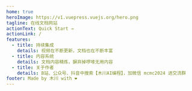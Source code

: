 ```yaml
---
home: true
heroImage: https://v1.vuepress.vuejs.org/hero.png
tagline: 在线文档网站
actionText: Quick Start →
actionLink: /
features:
  - title: 持续集成
    details: 视频在不断更新，文档也在不断丰富
  - title: 内容系统
    details: 文档内容精炼，摒弃掉啰嗦无用内容
  - title: 关于作者
    details: B站、公众号、抖音中搜索【木川AI编程】，加微信 mcmc2024 进交流群
footer: Made by 木川 with ❤️
---
```

